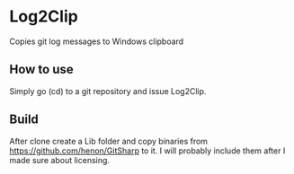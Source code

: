 Log2Clip
========

Copies git log messages to Windows clipboard


How to use
----------
Simply go (cd) to a git repository and issue Log2Clip.


Build
-----
After clone create a Lib folder and copy binaries from https://github.com/henon/GitSharp to it. I will probably include them after I made sure about licensing.

